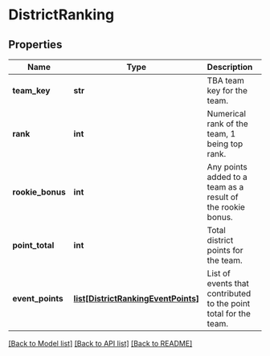 # DistrictRanking

## Properties
Name | Type | Description | Notes
------------ | ------------- | ------------- | -------------
**team_key** | **str** | TBA team key for the team. | 
**rank** | **int** | Numerical rank of the team, 1 being top rank. | 
**rookie_bonus** | **int** | Any points added to a team as a result of the rookie bonus. | [optional] 
**point_total** | **int** | Total district points for the team. | 
**event_points** | [**list[DistrictRankingEventPoints]**](DistrictRankingEventPoints.md) | List of events that contributed to the point total for the team. | [optional] 

[[Back to Model list]](../README.md#documentation-for-models) [[Back to API list]](../README.md#documentation-for-api-endpoints) [[Back to README]](../README.md)


